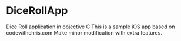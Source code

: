 DiceRollApp
===========

Dice Roll application in objective C
This is a sample iOS app based on codewithchris.com Make minor modification with extra features.
